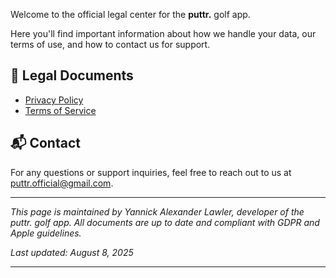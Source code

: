 Welcome to the official legal center for the **puttr.** golf app.

Here you'll find important information about how we handle your data, our terms of use, and how to contact us for support.

## 📄 Legal Documents

- [Privacy Policy](privacy-policy.md)
- [Terms of Service](terms-of-service.md)

## 📬 Contact

For any questions or support inquiries, feel free to reach out to us at [puttr.official@gmail.com](mailto:puttr.official@gmail.com).


---

_This page is maintained by Yannick Alexander Lawler, developer of the puttr. golf app. All documents are up to date and compliant with GDPR and Apple guidelines._

_Last updated: August 8, 2025_

---

